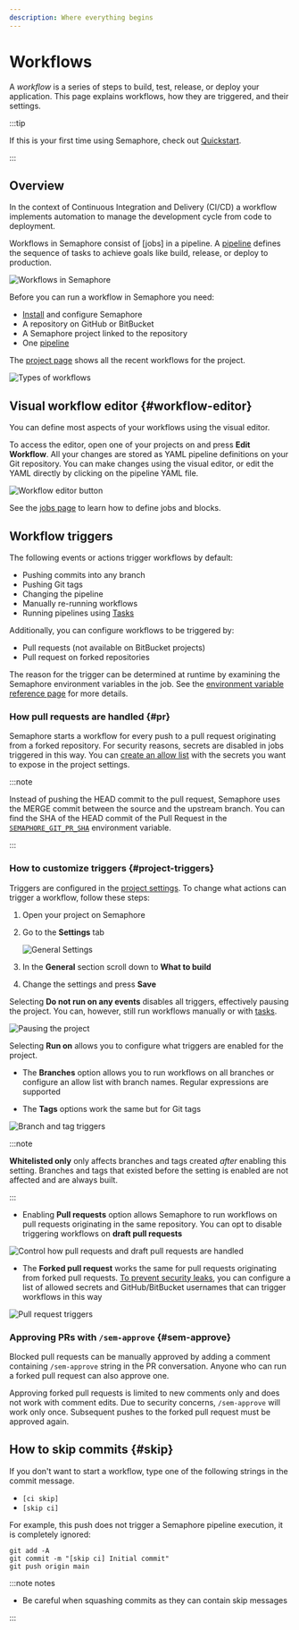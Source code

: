 ```yaml
---
description: Where everything begins
---
```


# Workflows

A *workflow* is a series of steps to build, test, release, or deploy your application. This page explains workflows, how they are triggered, and their settings.

:::tip

If this is your first time using Semaphore, check out [Quickstart](../getting-started/quickstart).

:::

## Overview

In the context of Continuous Integration and Delivery (CI/CD) a workflow implements automation to manage the development cycle from code to deployment.

Workflows in Semaphore consist of [jobs] in a pipeline. A [pipeline](./pipelines) defines the sequence of tasks to achieve goals like build, release, or deploy to production.

![Workflows in Semaphore](./img/workflows.jpg)

Before you can run a workflow in Semaphore you need:

- [Install](../getting-started/install) and configure Semaphore
- A repository on GitHub or BitBucket
- A Semaphore project linked to the repository
- One [pipeline](./pipelines)

The [project page](./projects#view-projects) shows all the recent workflows for the project. 

![Types of workflows](./img/workflow-types.jpg)

## Visual workflow editor {#workflow-editor}

<VideoTutorial title="How to use the workflow builder" src="https://www.youtube.com/embed/dg2jDQmYJ_4" />

You can define most aspects of your workflows using the visual editor. 

To access the editor, open one of your projects on and press **Edit Workflow**. All your changes are stored as YAML pipeline definitions on your Git repository. You can make changes using the visual editor, or edit the YAML directly by clicking on the pipeline YAML file.

![Workflow editor button](./img/workflow-editor.jpg)

See the [jobs page](./jobs) to learn how to define jobs and blocks.

## Workflow triggers

The following events or actions trigger workflows by default:

- Pushing commits into any branch
- Pushing Git tags
- Changing the pipeline
- Manually re-running workflows 
- Running pipelines using [Tasks](./tasks)

Additionally, you can configure workflows to be triggered by:

- Pull requests (not available on BitBucket projects)
- Pull request on forked repositories

The reason for the trigger can be determined at runtime by examining the Semaphore environment variables in the job. See the [environment variable reference page](../reference/env-vars#semaphore) for more details.

### How pull requests are handled {#pr}

Semaphore starts a workflow for every push to a pull request originating from a forked repository. For security reasons, secrets are disabled in jobs triggered in this way. You can [create an allow list](#project-triggers) with the secrets you want to expose in the project settings.

:::note

Instead of pushing the HEAD commit to the pull request, Semaphore uses the MERGE commit between the source and the upstream branch. You can find the SHA of the HEAD commit of the Pull Request in the [`SEMAPHORE_GIT_PR_SHA`](../reference/env-vars#pr-sha) environment variable.

:::

### How to customize triggers {#project-triggers}

Triggers are configured in the [project settings](./projects#general). To change what actions can trigger a workflow, follow these steps:

<Steps>

1. Open your project on Semaphore
2. Go to the **Settings** tab

    ![General Settings](./img/project-settings.jpg)

3. In the **General** section scroll down to **What to build**
4. Change the settings and press **Save**

</Steps>

Selecting **Do not run on any events** disables all triggers, effectively pausing the project. You can, however, still run workflows manually or with [tasks](./tasks).

![Pausing the project](./img/pause-project.jpg)

Selecting **Run on** allows you to configure what triggers are enabled for the project.

- The **Branches** option allows you to run workflows on all branches or configure an allow list with branch names. Regular expressions are supported

- The **Tags** options work the same but for Git tags

![Branch and tag triggers](./img/project-general-settings-2.jpg)

:::note

**Whitelisted only** only affects branches and tags created *after* enabling this setting. Branches and tags that existed before the setting is enabled are not affected and are always built.

:::

- Enabling **Pull requests** option allows Semaphore to run workflows on pull requests originating in the same repository. You can opt to disable triggering workflows on **draft pull requests**

![Control how pull requests and draft pull requests are handled](./img/trigger-draft-pull-request.jpg)

- The **Forked pull request** works the same for pull requests originating from forked pull requests. [To prevent security leaks](#pr), you can configure a list of allowed secrets and GitHub/BitBucket usernames that can trigger workflows in this way
  
![Pull request triggers](./img/project-general-settings-3.jpg)


### Approving PRs with `/sem-approve` {#sem-approve}

Blocked pull requests can be manually approved by adding a comment containing `/sem-approve` string in the PR conversation. Anyone who can run a forked pull request can also approve one.

Approving forked pull requests is limited to new comments only and does not work with comment edits. Due to security concerns, `/sem-approve` will work only once. Subsequent pushes to the forked pull request must be approved again.

## How to skip commits {#skip}

If you don't want to start a workflow, type one of the following strings in the commit message. 

- `[ci skip]`
- `[skip ci]`


For example, this push does not trigger a Semaphore pipeline execution, it is completely ignored:

```shell title="Skipping a commit"
git add -A
git commit -m "[skip ci] Initial commit"
git push origin main
```

:::note notes

- Be careful when squashing commits as they can contain skip messages

:::
